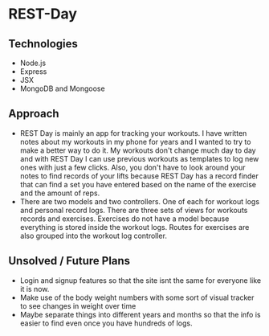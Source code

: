 # REST-Day
## Technologies
- Node.js
- Express
- JSX
- MongoDB and Mongoose

## Approach
- REST Day is mainly an app for tracking your workouts. I have written notes about my workouts in my phone for years and I wanted to try to make a better way to do it. My workouts don't change much day to day and with REST Day I can use previous workouts as templates to log new ones with just a few clicks. Also, you don't have to look around your notes to find records of your lifts because REST Day has a record finder that can find a set you have entered based on the name of the exercise and the amount of reps.
- There are two models and two controllers. One of each for workout logs and personal record logs. There are three sets of views for workouts records and exercises. Exercises do not have a model because everything is stored inside the workout logs. Routes for exercises are also grouped into the workout log controller.
## Unsolved / Future Plans
- Login and signup features so that the site isnt the same for everyone like it is now.
- Make use of the body weight numbers with some sort of visual tracker to see changes in weight over time
- Maybe separate things into different years and months so that the info is easier to find even once you have hundreds of logs.
